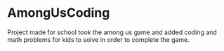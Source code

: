 # AmongUsCoding
Project made for school took the among us game and added coding and math problems for kids to solve in order to complete the game.
